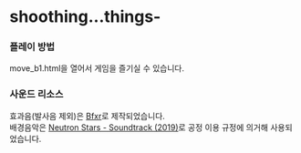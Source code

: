 # shoothing...things-
### 플레이 방법
move_b1.html을 열어서 게임을 즐기실 수 있습니다.
### 사운드 리소스
효과음(발사음 제외)은 [Bfxr](https://www.bfxr.net "bfxr")로 제작되었습니다.  
배경음악은 [Neutron Stars - Soundtrack (2019)](https://www.youtube.com/watch?v=5ZZxysTW-N4 "musicLink")로 공정 이용 규정에 의거해 사용되었습니다.
